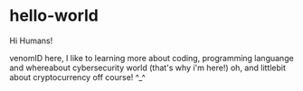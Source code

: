 # hello-world

Hi Humans!

venomID here, I like to learning more about coding, programming languange and whereabout cybersecurity world (that's why i'm here!)
oh, and littlebit about cryptocurrency off course! ^_^
